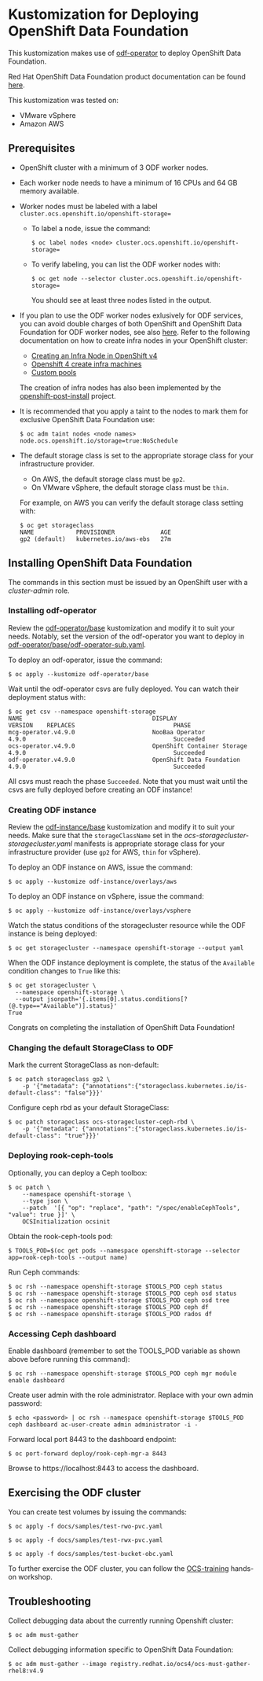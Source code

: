 # Kustomization for Deploying OpenShift Data Foundation

This kustomization makes use of [odf-operator](https://github.com/openshift/odf-operator) to deploy OpenShift Data Foundation.

Red Hat OpenShift Data Foundation product documentation can be found [here](https://access.redhat.com/documentation/en-us/red_hat_openshift_container_storage).

This kustomization was tested on:
* VMware vSphere
* Amazon AWS

## Prerequisites

* OpenShift cluster with a minimum of 3 ODF worker nodes.
* Each worker node needs to have a minimum of 16 CPUs and 64 GB memory available.
* Worker nodes must be labeled with a label `cluster.ocs.openshift.io/openshift-storage=`
  * To label a node, issue the command:
    ```
    $ oc label nodes <node> cluster.ocs.openshift.io/openshift-storage=
    ```
  * To verify labeling, you can list the ODF worker nodes with:
    ```
    $ oc get node --selector cluster.ocs.openshift.io/openshift-storage=
    ```
    You should see at least three nodes listed in the output.

* If you plan to use the ODF worker nodes exlusively for ODF services, you can avoid double charges of both OpenShift and OpenShift Data Foundation for ODF worker nodes, see also [here](https://access.redhat.com/solutions/4827161). Refer to the following documentation on how to create infra nodes in your OpenShift cluster:

  * [Creating an Infra Node in OpenShift v4](https://access.redhat.com/solutions/4287111)
  * [Openshift 4 create infra machines ](https://access.redhat.com/solutions/4342791)
  * [Custom pools](https://github.com/openshift/machine-config-operator/blob/master/docs/custom-pools.md)
  
  The creation of infra nodes has also been implemented by the [openshift-post-install](https://github.com/noseka1/openshift-post-install) project.

* It is recommended that you apply a taint to the nodes to mark them for exclusive OpenShift Data Foundation use:
  ```
  $ oc adm taint nodes <node names> node.ocs.openshift.io/storage=true:NoSchedule
  ```
* The default storage class is set to the appropriate storage class for your infrastructure provider.
  * On AWS, the default storage class must be `gp2`.
  * On VMware vSphere, the default storage class must be `thin`.
  
  For example, on AWS you can verify the default storage class setting with:
  ```
  $ oc get storageclass
  NAME            PROVISIONER             AGE
  gp2 (default)   kubernetes.io/aws-ebs   27m
  ```
    
## Installing OpenShift Data Foundation

The commands in this section must be issued by an OpenShift user with a *cluster-admin* role.

### Installing odf-operator

Review the [odf-operator/base](odf-operator/base) kustomization and modify it to suit your needs. Notably, set the version of the odf-operator you want to deploy in [odf-operator/base/odf-operator-sub.yaml](odf-operator/base/odf-operator-sub.yaml).

To deploy an odf-operator, issue the command:
```
$ oc apply --kustomize odf-operator/base
```
Wait until the odf-operator csvs are fully deployed. You can watch their deployment status with:
```
$ oc get csv --namespace openshift-storage
NAME                                     DISPLAY                            VERSION    REPLACES                            PHASE
mcg-operator.v4.9.0                      NooBaa Operator                    4.9.0                                          Succeeded
ocs-operator.v4.9.0                      OpenShift Container Storage        4.9.0                                          Succeeded
odf-operator.v4.9.0                      OpenShift Data Foundation          4.9.0                                          Succeeded
```
All csvs must reach the phase `Succeeded`. Note that you must wait until the csvs are fully deployed before creating an ODF instance!

### Creating ODF instance

Review the [odf-instance/base](odf-instance/base) kustomization and modify it to suit your needs. Make sure that the `storageClassName` set in the *ocs-storagecluster-storagecluster.yaml* manifests is appropriate storage class for your infrastructure provider (use `gp2` for AWS, `thin` for vSphere).

To deploy an ODF instance on AWS, issue the command:

```
$ oc apply --kustomize odf-instance/overlays/aws
```

To deploy an ODF instance on vSphere, issue the command:

```
$ oc apply --kustomize odf-instance/overlays/vsphere
```

Watch the status conditions of the storagecluster resource while the ODF instance is being deployed:

```
$ oc get storagecluster --namespace openshift-storage --output yaml
```

When the ODF instance deployment is complete, the status of the `Available` condition changes to `True` like this:

```
$ oc get storagecluster \
  --namespace openshift-storage \
  --output jsonpath='{.items[0].status.conditions[?(@.type=="Available")].status}' 
True
```
Congrats on completing the installation of OpenShift Data Foundation!

### Changing the default StorageClass to ODF

Mark the current StorageClass as non-default:

```
$ oc patch storageclass gp2 \
    -p '{"metadata": {"annotations":{"storageclass.kubernetes.io/is-default-class": "false"}}}'
```
Configure ceph rbd as your default StorageClass:

```
$ oc patch storageclass ocs-storagecluster-ceph-rbd \
    -p '{"metadata": {"annotations":{"storageclass.kubernetes.io/is-default-class": "true"}}}'
```

### Deploying rook-ceph-tools

Optionally, you can deploy a Ceph toolbox:

```
$ oc patch \
    --namespace openshift-storage \
    --type json \
    --patch  '[{ "op": "replace", "path": "/spec/enableCephTools", "value": true }]' \
    OCSInitialization ocsinit
```

Obtain the rook-ceph-tools pod:

```
$ TOOLS_POD=$(oc get pods --namespace openshift-storage --selector app=rook-ceph-tools --output name)
```

Run Ceph commands:

```
$ oc rsh --namespace openshift-storage $TOOLS_POD ceph status
$ oc rsh --namespace openshift-storage $TOOLS_POD ceph osd status
$ oc rsh --namespace openshift-storage $TOOLS_POD ceph osd tree
$ oc rsh --namespace openshift-storage $TOOLS_POD ceph df
$ oc rsh --namespace openshift-storage $TOOLS_POD rados df
```

### Accessing Ceph dashboard

Enable dashboard (remember to set the TOOLS_POD variable as shown above before running this command):

```
$ oc rsh --namespace openshift-storage $TOOLS_POD ceph mgr module enable dashboard
```

Create user admin with the role administrator. Replace <password> with your own admin password:

```
$ echo <password> | oc rsh --namespace openshift-storage $TOOLS_POD ceph dashboard ac-user-create admin administrator -i -
```

Forward local port 8443 to the dashboard endpoint:

```
$ oc port-forward deploy/rook-ceph-mgr-a 8443
```

Browse to https://localhost:8443 to access the dashboard.

## Exercising the ODF cluster

You can create test volumes by issuing the commands:

```
$ oc apply -f docs/samples/test-rwo-pvc.yaml
```

```
$ oc apply -f docs/samples/test-rwx-pvc.yaml
```

```
$ oc apply -f docs/samples/test-bucket-obc.yaml
```

To further exercise the ODF cluster, you can follow the [OCS-training](https://github.com/red-hat-storage/ocs-training) hands-on workshop.

## Troubleshooting

Collect debugging data about the currently running Openshift cluster:

```
$ oc adm must-gather
```

Collect debugging information specific to OpenShift Data Foundation:

```
$ oc adm must-gather --image registry.redhat.io/ocs4/ocs-must-gather-rhel8:v4.9
```
